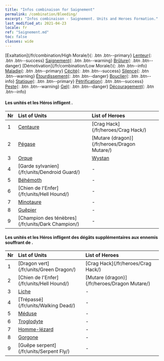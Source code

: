 ```yaml
---
title: "Infos combinaison for Saignement"
permalink: /combination/Bleeding/
excerpt: "Infos combinaison - Saignement. Units and Heroes Formation."
last_modified_at: 2021-04-23
locale: fr
ref: "Saignement.md"
toc: false
classes: wide
---
```


  [Exaltation](/fr/combination/High Morale/){: .btn .btn--primary} [Lenteur](/fr/combination/Slow/){: .btn .btn--success} [Saignement](/fr/combination/Bleeding/){: .btn .btn--warning} [Brûlure](/fr/combination/Burning/){: .btn .btn--danger} [Démotivation](/fr/combination/Low Morale/){: .btn .btn--info} [Maladie](/fr/combination/Disease/){: .btn .btn--primary} [Cécité](/fr/combination/Blind/){: .btn .btn--success} [Silence](/fr/combination/Silence/){: .btn .btn--warning} [Étourdissement](/fr/combination/Stun/){: .btn .btn--danger} [Bouclier](/fr/combination/Shield/){: .btn .btn--info} [Statique](/fr/combination/Static/){: .btn .btn--primary} [Pétrification](/fr/combination/Petrify/){: .btn .btn--success} [Peste](/fr/combination/Plague/){: .btn .btn--warning} [Gel](/fr/combination/Freeze/){: .btn .btn--danger} [Découragement](/fr/combination/Deterrence/){: .btn .btn--info} 


#### Les unités et les Héros infligent <Saignement>.

  | Nr |  List of Units  | List of Heroes | 
  |:---|:----------------|:---------------| 
  | 1 | [Centaure](/fr/units/Centaur/) | [Crag Hack](/fr/heroes/Crag Hack/) |
  | 2 | [Pégase](/fr/units/Pegasus/) | [Mutare (dragon)](/fr/heroes/Dragon Mutare/) |
  | 3 | [Orque](/fr/units/Orc/) | [Wystan](/fr/heroes/Wystan/) |
  | 4 | [Garde sylvanien](/fr/units/Dendroid Guard/) | - |
  | 5 | [Béhémoth](/fr/units/Behemoth/) | - |
  | 6 | [Chien de l'Enfer](/fr/units/Hell Hound/) | - |
  | 7 | [Minotaure](/fr/units/Minotaur/) | - |
  | 8 | [Guêpier](/fr/units/Waspwort/) | - |
  | 9 | [Champion des ténèbres](/fr/units/Dark Champion/) | - |


#### Les unités et les Héros infligent des dégâts supplémentaires aux ennemis souffrant de <Saignement>.

  | Nr |  List of Units  | List of Heroes | 
  |:---|:----------------|:---------------| 
  | 1 | [Dragon vert](/fr/units/Green Dragon/) | [Crag Hack](/fr/heroes/Crag Hack/) |
  | 2 | [Chien de l'Enfer](/fr/units/Hell Hound/) | [Mutare (dragon)](/fr/heroes/Dragon Mutare/) |
  | 3 | [Liche](/fr/units/Lich/) | - |
  | 4 | [Trépassé](/fr/units/Walking Dead/) | - |
  | 5 | [Méduse](/fr/units/Medusa/) | - |
  | 6 | [Troglodyte](/fr/units/Troglodyte/) | - |
  | 7 | [Homme-lézard](/fr/units/Lizardman/) | - |
  | 8 | [Gorgone](/fr/units/Gorgon/) | - |
  | 9 | [Guêpe serpent](/fr/units/Serpent Fly/) | - |
